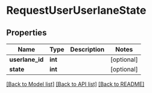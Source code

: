 # RequestUserUserlaneState

## Properties
Name | Type | Description | Notes
------------ | ------------- | ------------- | -------------
**userlane_id** | **int** |  | [optional] 
**state** | **int** |  | [optional] 

[[Back to Model list]](../../README.md#documentation-for-models) [[Back to API list]](../../README.md#documentation-for-api-endpoints) [[Back to README]](../../README.md)

